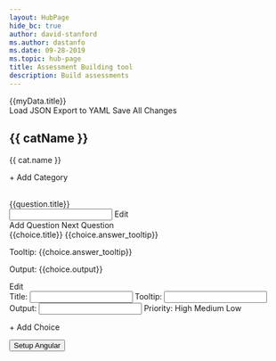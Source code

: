 ```yaml
---
layout: HubPage
hide_bc: true
author: david-stanford
ms.author: dastanfo
ms.date: 09-28-2019
ms.topic: hub-page
title: Assessment Building tool
description: Build assessments
---
```

<div ng-app="assessmentViewer" ng-controller="assessmentCtrl">
<div layout-padding ng-cloak>
<md-toolbar><div class="md-toolbar-tools"><div flex md-truncate>{{myData.title}}</div>
                    <md-button class="md-raised" onclick="document.getElementById('file-input').click();">Load JSON</md-button>
                    <input id="file-input" type="file" name="name" file-change="loadExternal" style="display: none;" />
                    <md-button class="md-raised" ng-click="exportYaml()">Export to YAML</md-button>
                    <md-button class="md-raised" ng-click="saveChanges()">Save All Changes</md-button>
                </div>
            </md-toolbar>
            <section layout="row">
                <md-sidenav md-is-locked-open="true" md-whiteframe="4" ng-class="md-sidenav-left" ng-if="myData.category">
                    <md-toolbar class="md-hue-3" md-toolbar>
                        <h1 class="md-toolbar-tools">{{ catName }}</h1>
                    </md-toolbar>
                    <md-content>
                        <md-list>
                            <md-list-item class="md-2-line" ng-click="select($index)" ng-repeat="cat in myData.category">
                                <p>{{ cat.name }}</p>
                            </md-list-item>
                            <md-list-item class="md-2-line" ng-click="addCategory()"><p>+ Add Category</p></md-list-item>
                        </md-list>
                    </md-content>
                </md-sidenav>
                <md-content flex>
                    <div ng-if="question">
                        <md-content>
                            <md-toolbar class="md-hue-3" md-toolbar>
                                <div class="md-toolbar-tools">
                                    <div layout="row" class="row" flex="100">
                                        <div ng-hide="edittitle" flex><br />{{question.title}}</div>
                                        <md-input-container ng-show="edittitle" flex>
                                                <input ng-model="question.title">
                                        </md-input-container>
                                        <md-switch ng-model="edittitle" >Edit</md-switch>                                    
                                    </div>
                                    <md-button class="md-raised" ng-click="addQuestion()">Add Question</md-button>
                                    <md-button class="md-raised" ng-click="nextQuestion()">Next Question</md-button>
                                </div>
                            </md-toolbar>
                            <md-content class="md-hue-1">
                                <div ng-repeat="choice in question.choices">
                                    <md-card>
                                        <md-list-item layout-padding layout="row" layout-wrap="">
                                        <div flex="grow">
                                                <span ><md-icon ng-bind="'check_box_outline_blank'"></md-icon>
                                                    <span ng-switch on="choice.priority">
                                                            <md-icon ng-bind="'arrow_upward'" ng-switch-when="high" style="color: red;" flex></md-icon>
                                                            <md-icon ng-bind="'more_horiz'" ng-switch-when="medium" style="color: orange;" flex></md-icon>
                                                            <md-icon ng-bind="'arrow_downward'" ng-switch-when="low" style="color: green;" flex></md-icon>
                                                            <md-icon ng-bind="'close'" ng-switch-default style="color: blue;" flex></md-icon>
                                                        {{choice.title}}
                                                        <md-button class="md-icon-button test-tooltip" aria-label="Info">
                                                            <md-tooltip ng-if="choice.answer_tooltip">{{choice.answer_tooltip}}</md-tooltip>
                                                            <md-icon ng-if="choice.answer_tooltip" ng-bind="'help_outline'" style="font-size: 16px; height: 12px;" flex></md-icon>
                                                        </md-button></span>
                                                    </span>  
                                                <p class="md-caption" flex="grow" >Tooltip: {{choice.answer_tooltip}}</p>
                                                <p class="md-caption" flex="grow" >Output: {{choice.output}}</p>
                                            </div>
                                            <md-switch aria-label="Toggle ngShow" ng-model="checked">Edit</md-switch>
                                        </md-list-item>
                                        <form name="editForm" layout-padding layout="row">
                                            <div class="flex flex-col" flex="100" ng-show="checked">
                                                <md-input-container class="md-block">
                                                    <label>Title:
                                                    </label>
                                                    <input ng-model="choice.title">
                                                </md-input-container>
                                                <md-input-container class="md-block">
                                                    <label>Tooltip:
                                                    </label>
                                                    <input ng-model="choice.answer_tooltip">
                                                </md-input-container>
                                                <md-input-container class="md-block">
                                                    <label>Output:
                                                    </label>
                                                    <input ng-model="choice.output">
                                                </md-input-container>
                                                <md-input-container class="md-block">
                                                    <label>Priority:
                                                    </label>
                                                    <md-select ng-model="choice.priority">
                                                        <md-option value="high">
                                                            High
                                                        </md-option>
                                                        <md-option value="medium">
                                                            Medium
                                                        </md-option>
                                                        <md-option value="low">
                                                            Low
                                                        </md-option>
                                                    </md-select>
                                                </md-input-container>
                                            </div>
                                        </form>
                                    </md-card>
                                </div>
                                <md-card><md-list-item class="md-2-line" ng-click="addChoice()"><p>+ Add Choice</p></md-list-item></md-card>
                            </md-content>
                        </div>
                    </md-content>
                </section>
            </div>
<div onload='var script = document.createElement("script");script.setAttribute("type", "text/javascript");script.setAttribute("src", "https://ajax.googleapis.com/ajax/libs/angularjs/1.7.6/angular.min.js");document.head.appendChild(script);'>
<button onclick="
var app = angular.module('assessmentViewer', ['ngMaterial', 'ngMessages'])
.config(function($mdThemingProvider) {
    $mdThemingProvider.theme('default')
      .primaryPalette('light-blue')
      .accentPalette('red');
  });
app.controller('assessmentCtrl', function ($scope, $http) {
    $scope.questionIndex = 0;
    $scope.catIndex = 0;
    loadJson().then(function(response){
        $scope.$apply(function(){
            $scope.myData = response;
            console.log($scope.myData);
        })
    });
    $scope.select = function(index){
        $scope.questionIndex = 0;
        $scope.catIndex = index;
        $scope.catName = $scope.myData.category[index].name;
        $scope.question = $scope.myData.category[index].questions[0];
    }
    $scope.nextQuestion = function(qIndex){
        if ($scope.questionIndex + 1 < $scope.myData.category[$scope.catIndex].questions.length){
            $scope.questionIndex++;
            $scope.question = $scope.myData.category[$scope.catIndex].questions[$scope.questionIndex];
        }
    }  
    $scope.edit = function(index){
        alert(JSON.stringify($scope.myData.category[$scope.catIndex].questions[$scope.questionIndex].choices[index]));
    }
    $scope.addCategory = function(){
        $scope.myData.category.push({'questions':[], 'name':'setMe'});
    }
    $scope.addQuestion = function(){
        $scope.myData.category[$scope.catIndex].questions.push({'choices':[], 'title':'setMe', 'type':'checkbox'});
        $scope.questionIndex = $scope.myData.category[$scope.catIndex].questions.length - 1;
        $scope.question = $scope.myData.category[$scope.catIndex].questions[$scope.questionIndex];
    }
    $scope.addChoice = function(){
        $scope.myData.category[$scope.catIndex].questions[$scope.questionIndex].choices.push({'answer_tooltip':'','output':'', 'priority':'medium', 'title':'SetMe'});
    }
    $scope.saveChanges = function(){
        saveData($scope.myData, 'assessment.json');
    }
    $scope.exportYaml = function(){
        exportYML($scope.myData, $scope.myData.title.replace(' ', '-') + '.yml')
    }
    $scope.loadExternal = function(){
        console.log('external');        
        //console.log($scope.myFile);
        //$scope.myData = data;
    }
});
app.directive('fileChange', function () {
    return {
        restrict: 'A',
        link: function ($scope, el, attrs, ngModel) {
            el.bind('change', function (event) {
                console.log(event);
                var reader = new FileReader();
                reader.readAsText(event.target.files[0], 'UTF-8');
                reader.onload = function (evt) {
                    var temp = evt.target.result;
                    $scope.myData = JSON.parse(evt.target.result);                    
                }
                reader.onerror = function (evt) {
                    alert ('error reading file');
                }
                $scope.$apply();
            });
        }
    };
});
function isActive(state) {
    return this.$state.current.name.includes(state);
}
function saveData(data, fileName) {
    var a = document.createElement('a');
    document.body.appendChild(a);
    a.style = 'display: none';
    var json = JSON.stringify(data, null, 2),
        blob = new Blob([json], {type: 'text/plain;charset=utf-8'}),
        url = window.URL.createObjectURL(blob);
    a.href = url;
    a.download = fileName;
    a.click();
    window.URL.revokeObjectURL(url);
}
function exportYML(data, fileName){
    console.log('to be implemented');
}
async function loadJson(){
    const response = await fetch('./assessment.json');
    const myJson = await response.json();
    return myJson;
}
">Setup Angular</button>
</div>